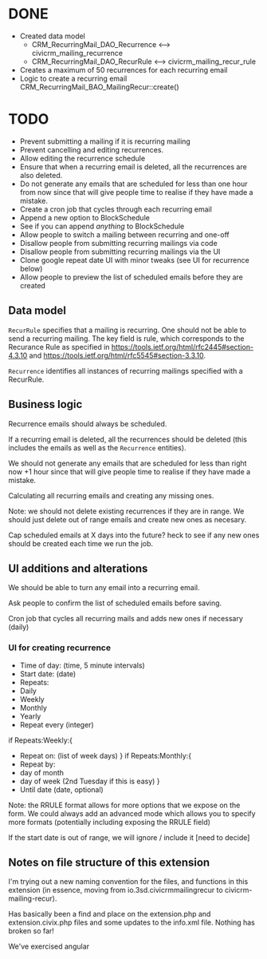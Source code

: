 # DONE

* Created data model
  * CRM_RecurringMail_DAO_Recurrence <--> civicrm_mailing_recurrence
  * CRM_RecurringMail_DAO_RecurRule <--> civicrm_mailing_recur_rule
* Creates a maximum of 50 recurrences for each recurring email
* Logic to create a recurring email CRM_RecurringMail_BAO_MailingRecur::create()

# TODO

* Prevent submitting a mailing if it is recurring mailing
* Prevent cancelling and editing recurrences.
* Allow editing the recurrence schedule
* Ensure that when a recurring email is deleted, all the recurrences are also deleted.
* Do not generate any emails that are scheduled for less than one hour from now since that will give people time to realise if they have made a mistake.
* Create a cron job that cycles through each recurring email
* Append a new option to BlockSchedule
* See if you can append *anything* to BlockSchedule
* Allow people to switch a mailing between recurring and one-off
* Disallow people from submitting recurring mailings via code
* Disallow people from submitting recurring mailings via the UI
* Clone google repeat date UI with minor tweaks (see UI for recurrence below)
* Allow people to preview the list of scheduled emails before they are created

## Data model

`RecurRule` specifies that a mailing is recurring. One should not be able to send a recurring mailing. The key field is rule, which corresponds to the Recurance Rule as specified in https://tools.ietf.org/html/rfc2445#section-4.3.10 and https://tools.ietf.org/html/rfc5545#section-3.3.10.

`Recurrence` identifies all instances of recurring mailings specified with a RecurRule.

## Business logic

Recurrence emails should always be scheduled.

If a recurring email is deleted, all the recurrences should be deleted (this includes the emails as well as the `Recurrence` entities).

We should not generate any emails that are scheduled for less than right now +1 hour since that will give people time to realise if they have made a mistake.

Calculating all recurring emails and creating any missing ones.

Note: we should not delete existing recurrences if they are in range. We should just delete out of range emails and create new ones as necesary.

Cap scheduled emails at X days into the future? heck to see if any new ones should be created each time we run the job.


## UI additions and alterations

We should be able to turn any email into a recurring email.

Ask people to confirm the list of scheduled emails before saving.

Cron job that cycles all recurring mails and adds new ones if necessary (daily)

### UI for creating recurrence

* Time of day: (time, 5 minute intervals)
* Start date: (date)
* Repeats:
* Daily
* Weekly
* Monthly
* Yearly
* Repeat every (integer)

if Repeats:Weekly:{
  * Repeat on: (list of week days)
}
if Repeats:Monthly:{
  * Repeat by:
  * day of month
  * day of week (2nd Tuesday if this is easy)
}
* Until date (date, optional)

Note: the RRULE format allows for more options that we expose on the form. We could always add an advanced mode which allows you to specify more formats (potentially including exposing the RRULE field)

If the start date is out of range, we will ignore / include it [need to decide]

## Notes on file structure of this extension

I'm trying out a new naming convention for the files, and functions in this extension (in essence, moving from io.3sd.civicrmmailingrecur to civicrm-mailing-recur).

Has basically been a find and place on the extension.php and extension.civix.php files and some updates to the info.xml file. Nothing has broken so far!

We've exercised angular
